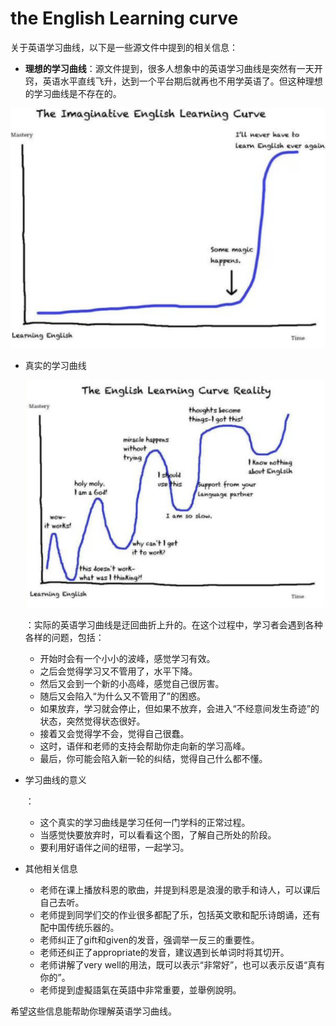# the English Learning curve



关于英语学习曲线，以下是一些源文件中提到的相关信息：

- **理想的学习曲线**：源文件提到，很多人想象中的英语学习曲线是突然有一天开窍，英语水平直线飞升，达到一个平台期后就再也不用学英语了。但这种理想的学习曲线是不存在的。

![image-20250127145134437](assets/image-20250127145134437.png)

- 真实的学习曲线

  ![image-20250127145200466](assets/image-20250127145200466.png)

  ：实际的英语学习曲线是迂回曲折上升的。在这个过程中，学习者会遇到各种各样的问题，包括：

  - 开始时会有一个小小的波峰，感觉学习有效。
  - 之后会觉得学习又不管用了，水平下降。
  - 然后又会到一个新的小高峰，感觉自己很厉害。
  - 随后又会陷入“为什么又不管用了”的困惑。
  - 如果放弃，学习就会停止，但如果不放弃，会进入“不经意间发生奇迹”的状态，突然觉得状态很好。
  - 接着又会觉得学不会，觉得自己很蠢。
  - 这时，语伴和老师的支持会帮助你走向新的学习高峰。
  - 最后，你可能会陷入新一轮的纠结，觉得自己什么都不懂。

- 学习曲线的意义

  ：

  - 这个真实的学习曲线是学习任何一门学科的正常过程。
  - 当感觉快要放弃时，可以看看这个图，了解自己所处的阶段。
  - 要利用好语伴之间的纽带，一起学习。

- 其他相关信息

  - 老师在课上播放科恩的歌曲，并提到科恩是浪漫的歌手和诗人，可以课后自己去听。
  - 老师提到同学们交的作业很多都配了乐，包括英文歌和配乐诗朗诵，还有配中国传统乐器的。
  - 老师纠正了gift和given的发音，强调举一反三的重要性。
  - 老师还纠正了appropriate的发音，建议遇到长单词时将其切开。
  - 老师讲解了very well的用法，既可以表示“非常好”，也可以表示反语“真有你的”。
  - 老师提到虚擬語氣在英語中非常重要，並舉例說明。

希望这些信息能帮助你理解英语学习曲线。